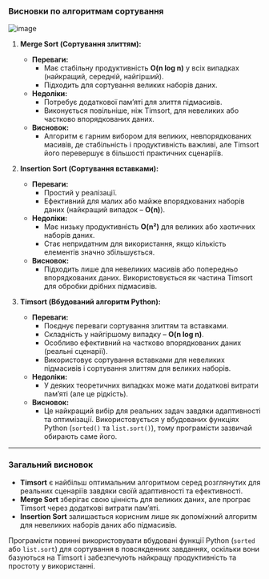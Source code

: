 ### **Висновки по алгоритмам сортування**

![image](https://github.com/user-attachments/assets/6f3ccb5e-ce3d-4a4a-904e-460ae38f79ca)


1. **Merge Sort (Сортування злиттям):**
   - **Переваги:**
     - Має стабільну продуктивність **O(n log n)** у всіх випадках (найкращий, середній, найгірший).
     - Підходить для сортування великих наборів даних.
   - **Недоліки:**
     - Потребує додаткової пам’яті для злиття підмасивів.
     - Виконується повільніше, ніж Timsort, для невеликих або частково впорядкованих даних.
   - **Висновок:** 
     - Алгоритм є гарним вибором для великих, невпорядкованих масивів, де стабільність і продуктивність важливі, але Timsort його перевершує в більшості практичних сценаріїв.

2. **Insertion Sort (Сортування вставками):**
   - **Переваги:**
     - Простий у реалізації.
     - Ефективний для малих або майже впорядкованих наборів даних (найкращий випадок – **O(n)**).
   - **Недоліки:**
     - Має низьку продуктивність **O(n²)** для великих або хаотичних наборів даних.
     - Стає непридатним для використання, якщо кількість елементів значно збільшується.
   - **Висновок:** 
     - Підходить лише для невеликих масивів або попередньо впорядкованих даних. Використовується як частина Timsort для обробки дрібних підмасивів.

3. **Timsort (Вбудований алгоритм Python):**
   - **Переваги:**
     - Поєднує переваги сортування злиттям та вставками.
     - Складність у найгіршому випадку – **O(n log n)**.
     - Особливо ефективний на частково впорядкованих даних (реальні сценарії).
     - Використовує сортування вставками для невеликих підмасивів і сортування злиттям для великих наборів.
   - **Недоліки:**
     - У деяких теоретичних випадках може мати додаткові витрати пам’яті (але це рідкість).
   - **Висновок:** 
     - Це найкращий вибір для реальних задач завдяки адаптивності та оптимізації. Використовується у вбудованих функціях Python (`sorted()` та `list.sort()`), тому програмісти зазвичай обирають саме його.

---

### **Загальний висновок**
- **Timsort** є найбільш оптимальним алгоритмом серед розглянутих для реальних сценаріїв завдяки своїй адаптивності та ефективності.
- **Merge Sort** зберігає свою цінність для великих даних, але програє Timsort через додаткові витрати пам’яті.
- **Insertion Sort** залишається корисним лише як допоміжний алгоритм для невеликих наборів даних або підмасивів.

Програмісти повинні використовувати вбудовані функції Python (`sorted` або `list.sort`) для сортування в повсякденних завданнях, оскільки вони базуються на Timsort і забезпечують найкращу продуктивність та простоту у використанні.
